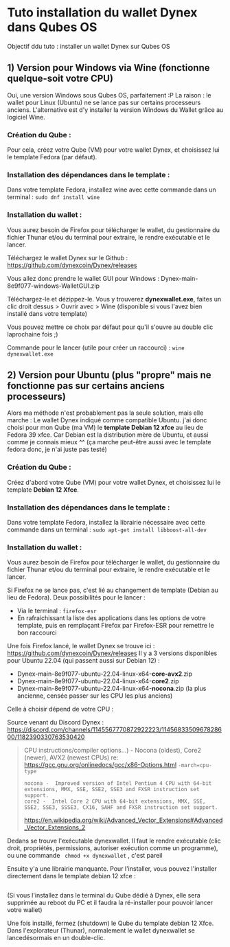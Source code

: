 # Tuto installation du wallet Dynex dans Qubes OS

Objectif ddu tuto : installer un wallet Dynex sur Qubes OS


## 1) Version pour Windows via Wine (fonctionne quelque-soit votre CPU)

Oui, une version Windows sous Qubes OS, parfaitement :P
La raison : le wallet pour Linux (Ubuntu) ne se lance pas sur certains processeurs anciens. L'alternative est d'y installer la version Windows du Wallet grâce au logiciel Wine.

### Création du Qube :

Pour cela, créez votre Qube (VM) pour votre wallet Dynex, et choisissez lui le template Fedora (par défaut).

### Installation des dépendances dans le template :

Dans votre template Fedora, installez wine avec cette commande dans un terminal :
`sudo dnf install wine`

### Installation du wallet :

Vous aurez besoin de Firefox pour télécharger le wallet, du gestionnaire du fichier Thunar et/ou du terminal pour extraire, le rendre exécutable et le lancer.

Téléchargez le wallet Dynex sur le Github : https://github.com/dynexcoin/Dynex/releases

Vous allez donc prendre le wallet GUI pour Windows :  Dynex-main-8e9f077-windows-WalletGUI.zip

Téléchargez-le et dézippez-le. Vous y trouverez **dynexwallet.exe**, faites un clic droit dessus > Ouvrir avec > Wine (disponible si vous l'avez bien installé dans votre template)

Vous pouvez mettre ce choix par défaut pour qu'il s'ouvre au double clic laprochaine fois ;)

Commande pour le lancer (utile pour créer un raccourci) : `wine dynexwallet.exe`

## 2) Version pour Ubuntu (plus "propre" mais ne fonctionne pas sur certains anciens processeurs)

Alors ma méthode n'est probablement pas la seule solution, mais elle marche :
Le wallet Dynex indiqué comme compatible Ubuntu. j'ai donc choisi pour mon Qube (ma VM) le **template Debian 12 xfce** au lieu de Fedora 39 xfce. Car Debian est la distribution mère de Ubuntu, et aussi comme je connais mieux ^^ (ça marche peut-être aussi avec le template fedora donc, je n'ai juste pas testé)

### Création du Qube :

Créez d'abord votre Qube (VM) pour votre wallet Dynex, et choisissez lui le template **Debian 12 Xfce**.

### Installation des dépendances dans le template :

Dans votre template Fedora, installez la librairie nécessaire avec cette commande dans un terminal :
`sudo apt-get install libboost-all-dev`

### Installation du wallet :

Vous aurez besoin de Firefox pour télécharger le wallet, du gestionnaire du fichier Thunar et/ou du terminal pour extraire, le rendre exécutable et le lancer.

Si Firefox ne se lance pas, c'est lié au changement de template (Debian au lieu de Fedora). Deux possibilités pour le lancer :
- Via le terminal : `firefox-esr`
- En rafraichissant la liste des applications dans les options de votre template, puis en remplaçant Firefox par Firefox-ESR pour remettre le bon raccourci

Une fois Firefox lancé, le wallet Dynex se trouve ici : https://github.com/dynexcoin/Dynex/releases
Il y a 3 versions disponibles pour Ubuntu 22.04 (qui passent aussi sur Debian 12) :
- Dynex-main-8e9f077-ubuntu-22.04-linux-x64-**core-avx2**.zip 
- Dynex-main-8e9f077-ubuntu-22.04-linux-x64-**core2**.zip
- Dynex-main-8e9f077-ubuntu-22.04-linux-x64-**nocona**.zip (la plus ancienne, censée passer sur les CPU les plus anciens)

Celle à choisir dépend de votre CPU :

Source venant du Discord Dynex : https://discord.com/channels/1145567770872922223/1145683350967828600/1182390330763530420

>CPU instructions/compiler options...) - Nocona (oldest), Core2 (newer), AVX2 (newest CPUs)
>re: https://gcc.gnu.org/onlinedocs/gcc/x86-Options.html `-march=cpu-type`
>```
>nocona -  Improved version of Intel Pentium 4 CPU with 64-bit extensions, MMX, SSE, SSE2, SSE3 and FXSR instruction set support.
>core2 -  Intel Core 2 CPU with 64-bit extensions, MMX, SSE, SSE2, SSE3, SSSE3, CX16, SAHF and FXSR instruction set support.
>```
>https://en.wikipedia.org/wiki/Advanced_Vector_Extensions#Advanced_Vector_Extensions_2

Dedans se trouve l'exécutable dynexwallet.
Il faut le rendre exécutable (clic droit, propriétés, permissions, autoriser exécution comme un programme), ou une commande ` chmod +x dynexwallet` , c'est pareil

Ensuite y'a une librairie manquante. Pour l'installer, vous pouvez l'installer directement dans le template debian 12 xfce :
```
```
(Si vous l'installez dans le terminal du Qube dédié à Dynex, elle sera supprimée au reboot du PC et il faudra la ré-installer pour pouvoir lancer votre wallet)

Une fois installé, fermez (shutdown) le Qube du template debian 12 Xfce.
Dans l'explorateur (Thunar), normalement le wallet dynexwallet se lancedésormais en un double-clic.



